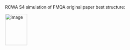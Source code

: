 RCWA S4 simulation of FMQA original paper best structure:

<img width="72" height="102" alt="image" src="https://github.com/user-attachments/assets/399969a9-7c55-4ad0-9ffc-f87984fe9138" />


